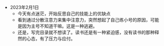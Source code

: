 * 2023年2月1日 
  * 今天有点迷茫，开始反思自己的技能上的优缺点
  * 看到通过分散注意力来集中注意力，突然想起了自己练小号的原因，可能是因为主号不知道干嘛。这是一种逃避。
  * 还是，写完目录就不想读了。读书还是有一种紧迫感，没有读书的那种释然的心态，有了压力与应付。